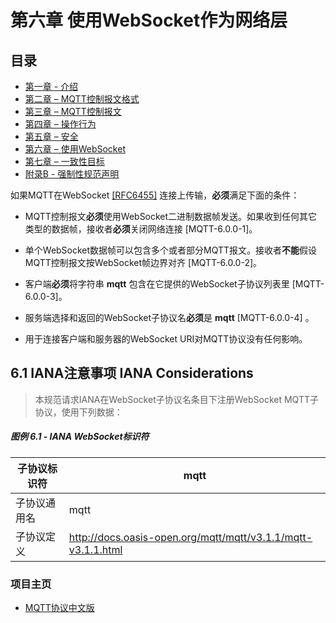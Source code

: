 # 第六章 使用WebSocket作为网络层

## 目录

- [第一章 - 介绍](01-Introduction.md)
- [第二章 – MQTT控制报文格式](02-ControlPacketFormat.md)
- [第三章 – MQTT控制报文](03-ControlPackets.md)
- [第四章 – 操作行为](04-OperationalBehavior.md)
- [第五章 – 安全](05-Security.md)
- [第六章 – 使用WebSocket](06-WebSocket.md)
- [第七章 – 一致性目标](07-Conformance.md)
- [附录B - 强制性规范声明](08-AppendixB.md)


如果MQTT在WebSocket [\[RFC6455\]](#RFC6455) 连接上传输，**必须**满足下面的条件：

-   MQTT控制报文**必须**使用WebSocket二进制数据帧发送。如果收到任何其它类型的数据帧，接收者**必须**关闭网络连接 \[MQTT-6.0.0-1\]。

-   单个WebSocket数据帧可以包含多个或者部分MQTT报文。接收者**不能**假设MQTT控制报文按WebSocket帧边界对齐 \[MQTT-6.0.0-2\]。

-   客户端**必须**将字符串 **mqtt** 包含在它提供的WebSocket子协议列表里 \[MQTT-6.0.0-3\]。

-   服务端选择和返回的WebSocket子协议名**必须**是 **mqtt** \[MQTT-6.0.0-4\] 。

-   用于连接客户端和服务器的WebSocket URI对MQTT协议没有任何影响。

## 6.1 IANA注意事项 IANA Considerations

> 本规范请求IANA在WebSocket子协议名条目下注册WebSocket MQTT子协议，使用下列数据：

##### 图例 6.1 - IANA WebSocket标识符

| 子协议标识符   | mqtt                                                           |
|----------------|----------------------------------------------------------------|
| 子协议通用名   | mqtt                                                           |
| 子协议定义     | http://docs.oasis-open.org/mqtt/mqtt/v3.1.1/mqtt-v3.1.1.html   |

### 项目主页

- [MQTT协议中文版](https://github.com/mcxiaoke/mqtt)


